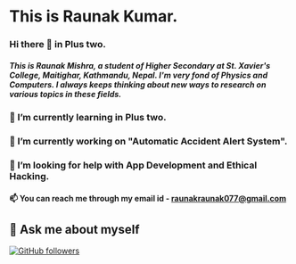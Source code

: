 
<!--
**Raunakkumarr/Raunakkumarr** is a ✨ _special_ ✨ repository because its `README.md` (this file) appears on your GitHub profile.

Here are some ideas to get you started:

- 🔭 I’m currently working on ...
- 🌱 I’m currently learning ...
- 👯 I’m looking to collaborate on ...
- 🤔 I’m looking for help with ...
- 💬 Ask me about ...
- 📫 How to reach me: ...
- 😄 Pronouns: ...
- ⚡ Fun fact: ...
-->

# This is Raunak Kumar.
### Hi there 👋 in Plus two.
#####  This is Raunak Mishra, a student of Higher Secondary at St. Xavier's College, Maitighar, Kathmandu, Nepal. I'm very fond of Physics and Computers. I always keeps thinking about new ways to research on various topics in these fields.
### 🌱 I’m currently learning in Plus two.
### 🔭 I’m currently working on "Automatic Accident Alert System".
### 🤔 I’m looking for help with App Development and Ethical Hacking.
#### 📫 You can reach me through my email id - raunakraunak077@gmail.com 
## 💬 Ask me about myself
<p>
  <a href="https://github.com/Raunakkumarr">
    <img alt="GitHub followers" src="https://img.shields.io/github/followers/Raunakkumarr?label=Follow%20me&style=social">
  </a>
</p>
